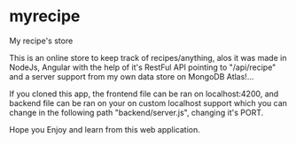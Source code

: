 # myrecipe
My recipe's store

This is an online store to keep track of recipes/anything, alos it was made in NodeJs, Angular with the help of it's RestFul API pointing to "/api/recipe" and a server support from my own data store on MongoDB Atlas!...

If you cloned this app, the frontend file can be ran on localhost:4200, and backend file can be ran on your on custom localhost support which you can change in the following path "backend/server.js", changing it's PORT.

Hope you Enjoy and learn from this web application.
